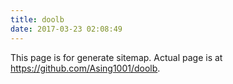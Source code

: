 ```yaml
---
title: doolb
date: 2017-03-23 02:08:49
---
```

This page is for generate sitemap. Actual page is at https://github.com/Asing1001/doolb.